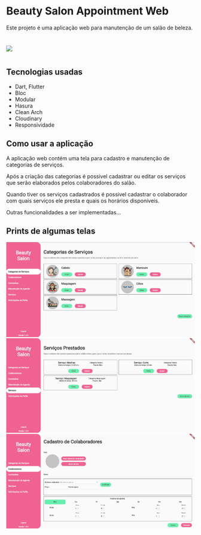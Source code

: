 # Beauty Salon Appointment Web
Este projeto é uma aplicação web para manutenção de um salão de beleza.

#

<img src="http://img.shields.io/static/v1?label=STATUS&message=EM%20DESENVOLVIMENTO&color=GREEN&style=for-the-badge"/>

#

## Tecnologias usadas
- Dart, Flutter
- Bloc
- Modular
- Hasura
- Clean Arch
- Cloudinary
- Responsividade

## Como usar a aplicação
A aplicação web contém uma tela para cadastro e manutenção de categorias de serviços.

Após a criação das categorias é possivel cadastrar ou editar os serviços que serão elaborados pelos colaboradores do salão.

Quando tiver os serviços cadastrados é possivel cadastrar o colaborador com quais serviços ele presta e quais os horários disponíveis.

Outras funcionalidades a ser implementadas...

## Prints de algumas telas

[<img src="images/tela_categoria.jpg" width="800"/>](images/tela_categoria.jpg)
[<img src="images/tela_servico.jpg" width="800"/>](images/tela_servico.jpg)
[<img src="images/tela_colaborador.jpg" width="800"/>](images/tela_colaborador.jpg)